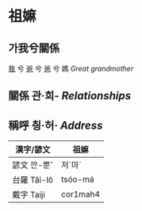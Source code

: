 # 祖嫲
## 가我兮關係

[我](member1.md) 兮 [爸](member2.md) 兮 [爸](member8.md) 兮 媽 _Great grandmother_

## 關係 관·희- _Relationships_

## 稱呼 칑·허· _Address_

漢字/諺文 | 祖嫲
--- | ---
諺文 깐-뿐ˆ | 저ˊ마ˊ
台羅 Tâi-lô | tsóo-má
戴字 Taiji | cor1mah4


